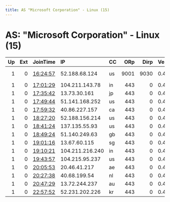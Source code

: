```yaml
---
title: AS "Microsoft Corporation" - Linux (15)
---
```


# AS: "Microsoft Corporation" - Linux (15)

|   Up |   Ext | JoinTime                                                                                            | IP              | CC   |   ORp |   Dirp | Version   | Contact                   | Nickname   |   eFamMembers |
|-----:|------:|:----------------------------------------------------------------------------------------------------|:----------------|:-----|------:|-------:|:----------|:--------------------------|:-----------|--------------:|
|    1 |     0 | [16:24:57](https://metrics.torproject.org/rs.html#details/8314FD9FB3446E2E6ADB52CDB3B5CAC212DCC56D) | 52.188.68.124   | us   |  9001 |   9030 | 0.4.3.5   | Varun masterugwee@outlook | themonk    |             1 |
|    1 |     0 | [17:01:29](https://metrics.torproject.org/rs.html#details/CA1C112F9278F5CA34C18A05550014CF9AD3AB1D) | 104.211.143.78  | in   |   443 |      0 | 0.4.3.5   | None                      | Unnamed    |             1 |
|    1 |     0 | [17:35:42](https://metrics.torproject.org/rs.html#details/E81F19075DB1A2728D1354D52E0417C24BAD748F) | 13.73.30.161    | jp   |   443 |      0 | 0.4.3.5   | None                      | Unnamed    |             1 |
|    1 |     0 | [17:49:44](https://metrics.torproject.org/rs.html#details/6FAE4A0874F8D36BAA0385EAD27C3D539DFF007A) | 51.141.168.252  | us   |   443 |      0 | 0.4.3.5   | None                      | Unnamed    |             1 |
|    1 |     0 | [17:59:32](https://metrics.torproject.org/rs.html#details/9DE28ADDA6032C504947F6F90CC686711D215A66) | 40.86.227.157   | ca   |   443 |      0 | 0.4.3.5   | None                      | Unnamed    |             1 |
|    1 |     0 | [18:27:20](https://metrics.torproject.org/rs.html#details/77F80DF77B0687B7242A3603A3D4C73291B877D7) | 52.188.156.214  | us   |   443 |      0 | 0.4.3.5   | None                      | Unnamed    |             1 |
|    1 |     0 | [18:41:24](https://metrics.torproject.org/rs.html#details/7D852A585E27DF63EA2E15DD5A8D9718DDAF7057) | 137.135.55.93   | us   |   443 |      0 | 0.4.3.5   | None                      | Unnamed    |             1 |
|    1 |     0 | [18:49:24](https://metrics.torproject.org/rs.html#details/93CD469673F772CBF4DC3550580D3D48C8D08E8A) | 51.140.249.63   | gb   |   443 |      0 | 0.4.3.5   | None                      | Unnamed    |             1 |
|    1 |     0 | [19:01:16](https://metrics.torproject.org/rs.html#details/82918A330F9D3490992686BB15942D85D078232A) | 13.67.60.115    | sg   |   443 |      0 | 0.4.3.5   | None                      | Unnamed    |             1 |
|    1 |     0 | [19:10:21](https://metrics.torproject.org/rs.html#details/B3342B03C78E2363CDF096EB0B538A66E0876E42) | 104.211.216.240 | in   |   443 |      0 | 0.4.3.5   | None                      | Unnamed    |             1 |
|    1 |     0 | [19:43:57](https://metrics.torproject.org/rs.html#details/FAC47062FB9A8E369E62F16D16C51EA872BF6B13) | 104.215.95.237  | us   |   443 |      0 | 0.4.3.5   | None                      | Unnamed    |             1 |
|    1 |     0 | [20:05:53](https://metrics.torproject.org/rs.html#details/2473CC6292A1BEA33A5D9CD94C7310D3C72F9616) | 20.46.41.217    | ae   |   443 |      0 | 0.4.3.5   | None                      | Unnamed    |             1 |
|    1 |     0 | [20:27:38](https://metrics.torproject.org/rs.html#details/73791109F595BA4A78167F6350EEC0057F7A50D9) | 40.68.199.54    | nl   |   443 |      0 | 0.4.3.5   | None                      | Unnamed    |             1 |
|    1 |     0 | [20:47:29](https://metrics.torproject.org/rs.html#details/1911C95682489242A44B01C666ADAC13DC14989B) | 13.72.244.237   | au   |   443 |      0 | 0.4.3.5   | None                      | Unnamed    |             1 |
|    1 |     0 | [22:57:52](https://metrics.torproject.org/rs.html#details/EE7E11484E1B49F46F12F00F7898C4A8BB8B3B15) | 52.231.202.226  | kr   |   443 |      0 | 0.4.3.5   | None                      | Unnamed    |             1 |
